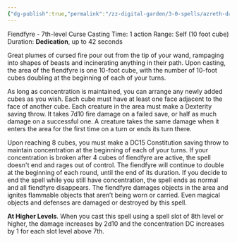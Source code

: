 ```yaml
---
{"dg-publish":true,"permalink":"/zz-digital-garden/3-0-spells/azreth-dark/"}
---
```


Fiendfyre - 7th-level Curse 
Casting Time: 1 action 
Range: Self (10 foot cube) 
Duration: **Dedication**, up to 42 seconds 

Great plumes of cursed fire pour out from the tip of your wand, rampaging into shapes of beasts and incinerating anything in their path. Upon casting, the area of the fiendfyre is one 10-foot cube, with the number of 10-foot cubes doubling at the beginning of each of your turns. 

As long as concentration is maintained, you can arrange any newly added cubes as you wish. Each cube must have at least one face adjacent to the face of another cube. Each creature in the area must make a Dexterity saving throw. It takes 7d10 fire damage on a failed save, or half as much damage on a successful one. A creature takes the same damage when it enters the area for the first time on a turn or ends its turn there.

Upon reaching 8 cubes, you must make a DC15 Constitution saving throw to maintain concentration at the beginning of each of your turns. If your concentration is broken after 4 cubes of fiendfyre are active, the spell doesn't end and rages out of control. The fiendfyre will continue to double at the beginning of each round, until the end of its duration. If you decide to end the spell while you still have concentration, the spell ends as normal and all fiendfyre disappears. The fiendfyre damages objects in the area and ignites flammable objects that aren’t being worn or carried. Even magical objects and defenses are damaged or destroyed by this spell. 

**At Higher Levels**. When you cast this spell using a spell slot of 8th level or higher, the damage increases by 2d10 and the concentration DC increases by 1 for each slot level above 7th.